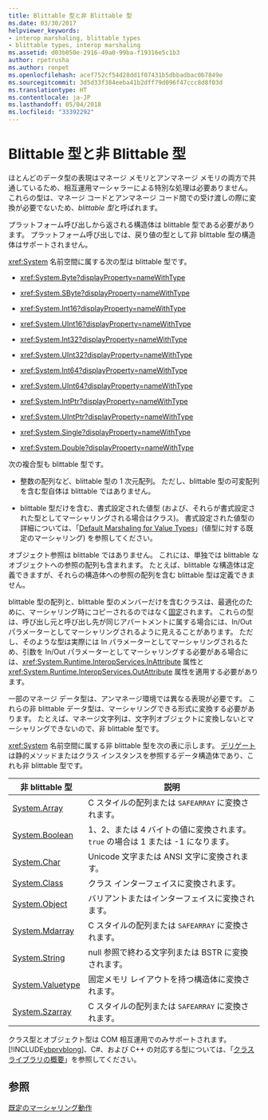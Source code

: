 ```yaml
---
title: Blittable 型と非 Blittable 型
ms.date: 03/30/2017
helpviewer_keywords:
- interop marshaling, blittable types
- blittable types, interop marshaling
ms.assetid: d03b050e-2916-49a0-99ba-f19316e5c1b3
author: rpetrusha
ms.author: ronpet
ms.openlocfilehash: acef752cf54d28dd1f07431b5dbbadbac0b7849e
ms.sourcegitcommit: 3d5d33f384eeba41b2dff79d096f47ccc8d8f03d
ms.translationtype: HT
ms.contentlocale: ja-JP
ms.lasthandoff: 05/04/2018
ms.locfileid: "33392292"
---
```

# <a name="blittable-and-non-blittable-types"></a>Blittable 型と非 Blittable 型
ほとんどのデータ型の表現はマネージ メモリとアンマネージ メモリの両方で共通しているため、相互運用マーシャラーによる特別な処理は必要ありません。 これらの型は、マネージ コードとアンマネージ コード間での受け渡しの際に変換が必要でないため、*blittable 型*と呼ばれます。  
  
 プラットフォーム呼び出しから返される構造体は blittable 型である必要があります。 プラットフォーム呼び出しでは、戻り値の型として非 blittable 型の構造体はサポートされません。  
  
 <xref:System> 名前空間に属する次の型は blittable 型です。  
  
-   <xref:System.Byte?displayProperty=nameWithType>  
  
-   <xref:System.SByte?displayProperty=nameWithType>  
  
-   <xref:System.Int16?displayProperty=nameWithType>  
  
-   <xref:System.UInt16?displayProperty=nameWithType>  
  
-   <xref:System.Int32?displayProperty=nameWithType>  
  
-   <xref:System.UInt32?displayProperty=nameWithType>  
  
-   <xref:System.Int64?displayProperty=nameWithType>  
  
-   <xref:System.UInt64?displayProperty=nameWithType>  
  
-   <xref:System.IntPtr?displayProperty=nameWithType>  
  
-   <xref:System.UIntPtr?displayProperty=nameWithType>  
  
-   <xref:System.Single?displayProperty=nameWithType>  
  
-   <xref:System.Double?displayProperty=nameWithType>  
  
 次の複合型も blittable 型です。  
  
-   整数の配列など、blittable 型の 1 次元配列。 ただし、blittable 型の可変配列を含む型自体は blittable ではありません。  
  
-   blittable 型だけを含む、書式設定された値型 (および、それらが書式設定された型としてマーシャリングされる場合はクラス)。 書式設定された値型の詳細については、「[Default Marshaling for Value Types](https://msdn.microsoft.com/library/4d9a876c-e05a-40ba-bd85-bd22877f984a(v=vs.100))」(値型に対する既定のマーシャリング) を参照してください。  
  
 オブジェクト参照は blittable ではありません。 これには、単独では blittable なオブジェクトへの参照の配列も含まれます。 たとえば、blittable な構造体は定義できますが、それらの構造体への参照の配列を含む blittable 型は定義できません。  
  
 blittable 型の配列と、blittable 型のメンバーだけを含むクラスは、最適化のために、マーシャリング時にコピーされるのではなく[固定](../../../docs/framework/interop/copying-and-pinning.md)されます。 これらの型は、呼び出し元と呼び出し先が同じアパートメントに属する場合には、In/Out パラメーターとしてマーシャリングされるように見えることがあります。 ただし、そのような型は実際には In パラメーターとしてマーシャリングされるため、引数を In/Out パラメーターとしてマーシャリングする必要がある場合には、<xref:System.Runtime.InteropServices.InAttribute> 属性と <xref:System.Runtime.InteropServices.OutAttribute> 属性を適用する必要があります。  
  
 一部のマネージ データ型は、アンマネージ環境では異なる表現が必要です。 これらの非 blittable データ型は、マーシャリングできる形式に変換する必要があります。 たとえば、マネージ文字列は、文字列オブジェクトに変換しないとマーシャリングできないので、非 blittable 型です。  
  
 <xref:System> 名前空間に属する非 blittable 型を次の表に示します。 [デリゲート](https://msdn.microsoft.com/library/d176ee76-f982-494b-b03d-92e4118896e2(v=vs.100))は静的メソッドまたはクラス インスタンスを参照するデータ構造体であり、これも非 blittable 型です。  
  
|非 blittable 型|説明|  
|-------------------------|-----------------|  
|[System.Array](../../../docs/framework/interop/default-marshaling-for-arrays.md)|C スタイルの配列または `SAFEARRAY` に変換されます。|  
|[System.Boolean](https://msdn.microsoft.com/library/d4c00537-70f7-4ca6-8197-bfc1ec037ff9(v=vs.100))|1、2、または 4 バイトの値に変換されます。`true` の場合は 1 または -1 になります。|  
|[System.Char](https://msdn.microsoft.com/library/cecc87c1-075e-4cde-aa56-33d189f66feb(v=vs.100))|Unicode 文字または ANSI 文字に変換されます。|  
|[System.Class](https://msdn.microsoft.com/library/fe334af5-0123-43d8-be84-26f6f023ddb6(v=vs.100))|クラス インターフェイスに変換されます。|  
|[System.Object](../../../docs/framework/interop/default-marshaling-for-objects.md)|バリアントまたはインターフェイスに変換されます。|  
|[System.Mdarray](../../../docs/framework/interop/default-marshaling-for-arrays.md)|C スタイルの配列または `SAFEARRAY` に変換されます。|  
|[System.String](../../../docs/framework/interop/default-marshaling-for-strings.md)|null 参照で終わる文字列または BSTR に変換されます。|  
|[System.Valuetype](https://msdn.microsoft.com/library/4d9a876c-e05a-40ba-bd85-bd22877f984a(v=vs.100))|固定メモリ レイアウトを持つ構造体に変換されます。|  
|[System.Szarray](../../../docs/framework/interop/default-marshaling-for-arrays.md)|C スタイルの配列または `SAFEARRAY` に変換されます。|  
  
 クラス型とオブジェクト型は COM 相互運用でのみサポートされます。 [!INCLUDE[vbprvblong](../../../includes/vbprvblong-md.md)]、C#、および C++ の対応する型については、「[クラス ライブラリの概要](../../../docs/standard/class-library-overview.md)」を参照してください。  
  
## <a name="see-also"></a>参照  
 [既定のマーシャリング動作](../../../docs/framework/interop/default-marshaling-behavior.md)
